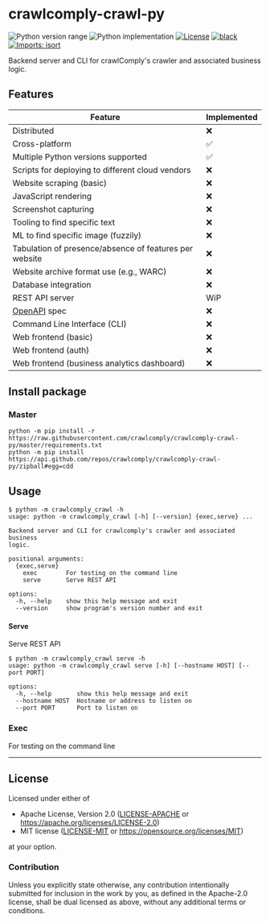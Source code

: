 crawlcomply-crawl-py
====================
![Python version range](https://img.shields.io/badge/python-3.6%20|%203.7%20|%203.8%20|%203.9%20|%203.10%20|%203.11-blue.svg)
![Python implementation](https://img.shields.io/badge/implementation-cpython-blue.svg)
[![License](https://img.shields.io/badge/license-Apache--2.0%20OR%20MIT-blue.svg)](https://opensource.org/licenses/Apache-2.0)
[![black](https://img.shields.io/badge/code%20style-black-000000.svg)](https://github.com/psf/black)
[![Imports: isort](https://img.shields.io/badge/%20imports-isort-%231674b1?style=flat&labelColor=ef8336)](https://pycqa.github.io/isort)

Backend server and CLI for crawlComply's crawler and associated business logic.

## Features

| Feature                                                | Implemented |
|--------------------------------------------------------|-------------|
| Distributed                                            | ❌           |
| Cross-platform                                         | ✅           |
| Multiple Python versions supported                     | ✅           |
| Scripts for deploying to different cloud vendors       | ❌           |
| Website scraping (basic)                               | ❌           |
| JavaScript rendering                                   | ❌           |
| Screenshot capturing                                   | ❌           |
| Tooling to find specific text                          | ❌           |
| ML to find specific image (fuzzily)                    | ❌           |
| Tabulation of presence/absence of features per website | ❌           |
| Website archive format use (e.g., WARC)                | ❌           |
| Database integration                                   | ❌           |
| REST API server                                        | WiP         |
| [OpenAPI](https://openapis.org) spec                   | ❌           |
| Command Line Interface (CLI)                           | ❌           |
| Web frontend (basic)                                   | ❌           |
| Web frontend (auth)                                    | ❌           |
| Web frontend (business analytics dashboard)            | ❌           |

## Install package

### Master

    python -m pip install -r https://raw.githubusercontent.com/crawlcomply/crawlcomply-crawl-py/master/requirements.txt
    python -m pip install https://api.github.com/repos/crawlcomply/crawlcomply-crawl-py/zipball#egg=cdd

## Usage

    $ python -m crawlcomply_crawl -h
    usage: python -m crawlcomply_crawl [-h] [--version] {exec,serve} ...
    
    Backend server and CLI for crawlcomply's crawler and associated business
    logic.
    
    positional arguments:
      {exec,serve}
        exec        For testing on the command line
        serve       Serve REST API
    
    options:
      -h, --help    show this help message and exit
      --version     show program's version number and exit

#### Serve
Serve REST API

    $ python -m crawlcomply_crawl serve -h
    usage: python -m crawlcomply_crawl serve [-h] [--hostname HOST] [--port PORT]
    
    options:
      -h, --help       show this help message and exit
      --hostname HOST  Hostname or address to listen on
      --port PORT      Port to listen on

### Exec
For testing on the command line

---

## License

Licensed under either of

- Apache License, Version 2.0 ([LICENSE-APACHE](LICENSE-APACHE) or <https://apache.org/licenses/LICENSE-2.0>)
- MIT license ([LICENSE-MIT](LICENSE-MIT) or <https://opensource.org/licenses/MIT>)

at your option.

### Contribution

Unless you explicitly state otherwise, any contribution intentionally submitted
for inclusion in the work by you, as defined in the Apache-2.0 license, shall be
dual licensed as above, without any additional terms or conditions.
